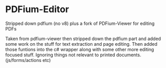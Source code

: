 # PDFium-Editor
Stripped down pdfium (no v8) plus a fork of PDFium-Viewer for editing PDFs

Taken from pdfium-viewer then stripped down the pdfium part and added some work on the stuff for text extraction and page editing.
Then added those funtions into the c# wrapper along with some other more editing focused stuff. 
Ignoring things not relevant to printed documents. (js/forms/actions etc)
